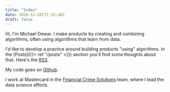 ```yaml
---
title: "Index"
date: 2020-12-28T17:32:40Z
draft: false
---
```


Hi, I'm Michael Dewar. I make products by creating and combining algorithms, often using algorithms that learn from data.

I'd like to develop a practice around building products "using" algorithms. In the [Posts]({{< ref "/posts" >}}) section you'll find some thoughts about that. Here's the [RSS](/posts/index.xml).

My code goes on [Github](https://github.com/mikedewar).

I work at Mastercard in the [Financial Crime Solutions](https://www.vocalink.com/services/financial-crime-solutions/) team, where I lead the data science efforts.
